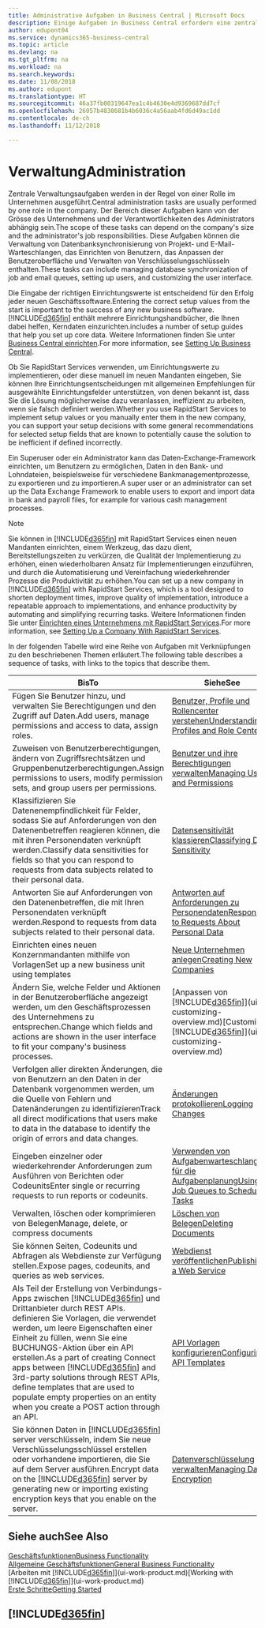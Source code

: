 ```yaml
---
title: Administrative Aufgaben in Business Central | Microsoft Docs
description: Einige Aufgaben in Business Central erfordern eine zentrale Administration und Einrichtung. Erfahren, welche das sind und was zu tun ist.
author: edupont04
ms.service: dynamics365-business-central
ms.topic: article
ms.devlang: na
ms.tgt_pltfrm: na
ms.workload: na
ms.search.keywords: 
ms.date: 11/08/2018
ms.author: edupont
ms.translationtype: HT
ms.sourcegitcommit: 46a37fb00319647ea1c4b4630e4d9369687dd7cf
ms.openlocfilehash: 26057b4838681b4b6036c4a56aab4fd6d49ac1dd
ms.contentlocale: de-ch
ms.lasthandoff: 11/12/2018

---
```

# <a name="administration"></a><span data-ttu-id="ad562-104">Verwaltung</span><span class="sxs-lookup"><span data-stu-id="ad562-104">Administration</span></span>
<span data-ttu-id="ad562-105">Zentrale Verwaltungsaufgaben werden in der Regel von einer Rolle im Unternehmen ausgeführt.</span><span class="sxs-lookup"><span data-stu-id="ad562-105">Central administration tasks are usually performed by one role in the company.</span></span> <span data-ttu-id="ad562-106">Der Bereich dieser Aufgaben kann von der Grösse des Unternehmens und der Verantwortlichkeiten des Administrators abhängig sein.</span><span class="sxs-lookup"><span data-stu-id="ad562-106">The scope of these tasks can depend on the company's size and the administrator's job responsibilities.</span></span> <span data-ttu-id="ad562-107">Diese Aufgaben können die Verwaltung von Datenbanksynchronisierung von Projekt- und E-Mail-Warteschlangen, das Einrichten von Benutzern, das Anpassen der Benutzeroberfläche und Verwalten von Verschlüsselungsschlüsseln enthalten.</span><span class="sxs-lookup"><span data-stu-id="ad562-107">These tasks can include managing database synchronization of job and email queues, setting up users, and customizing the user interface.</span></span>  

<span data-ttu-id="ad562-108">Die Eingabe der richtigen Einrichtungswerte ist entscheidend für den Erfolg jeder neuen Geschäftssoftware.</span><span class="sxs-lookup"><span data-stu-id="ad562-108">Entering the correct setup values from the start is important to the success of any new business software.</span></span> [!INCLUDE[d365fin](includes/d365fin_md.md)] <span data-ttu-id="ad562-109">enthält mehrere Einrichtungshandbücher, die Ihnen dabei helfen, Kerndaten einzurichten.</span><span class="sxs-lookup"><span data-stu-id="ad562-109">includes a number of setup guides that help you set up core data.</span></span> <span data-ttu-id="ad562-110">Weitere Informationen finden Sie unter [Business Central einrichten](setup.md).</span><span class="sxs-lookup"><span data-stu-id="ad562-110">For more information, see [Setting Up Business Central](setup.md).</span></span>

<span data-ttu-id="ad562-111">Ob Sie RapidStart Services verwenden, um Einrichtungswerte zu implementieren, oder diese manuell im neuen Mandanten eingeben, Sie können Ihre Einrichtungsentscheidungen mit allgemeinen Empfehlungen für ausgewählte Einrichtungsfelder unterstützen, von denen bekannt ist, dass Sie die Lösung möglicherweise dazu veranlassen, ineffizient zu arbeiten, wenn sie falsch definiert werden.</span><span class="sxs-lookup"><span data-stu-id="ad562-111">Whether you use RapidStart Services to implement setup values or you manually enter them in the new company, you can support your setup decisions with some general recommendations for selected setup fields that are known to potentially cause the solution to be inefficient if defined incorrectly.</span></span>  

<span data-ttu-id="ad562-112">Ein Superuser oder ein Administrator kann das Daten-Exchange-Framework einrichten, um Benutzern zu ermöglichen, Daten in den Bank- und Lohndateien, beispielsweise für verschiedene Bankmanagementprozesse, zu exportieren und zu importieren.</span><span class="sxs-lookup"><span data-stu-id="ad562-112">A super user or an administrator can set up the Data Exchange Framework to enable users to export and import data in bank and payroll files, for example for various cash management processes.</span></span>

> [!NOTE]
> <span data-ttu-id="ad562-113">Sie können in [!INCLUDE[d365fin](includes/d365fin_md.md)] mit RapidStart Services einen neuen Mandanten einrichten, einem Werkzeug, das dazu dient, Bereitstellungszeiten zu verkürzen, die Qualität der Implementierung zu erhöhen, einen wiederholbaren Ansatz für Implementierungen einzuführen, und durch die Automatisierung und Vereinfachung wiederkehrender Prozesse die Produktivität zu erhöhen.</span><span class="sxs-lookup"><span data-stu-id="ad562-113">You can set up a new company in [!INCLUDE[d365fin](includes/d365fin_md.md)] with RapidStart Services, which is a tool designed to shorten deployment times, improve quality of implementation, introduce a repeatable approach to implementations, and enhance productivity by automating and simplifying recurring tasks.</span></span> <span data-ttu-id="ad562-114">Weitere Informationen finden Sie unter [Einrichten eines Unternehmens mit RapidStart Services](admin-set-up-a-company-with-rapidstart.md).</span><span class="sxs-lookup"><span data-stu-id="ad562-114">For more information, see [Setting Up a Company With RapidStart Services](admin-set-up-a-company-with-rapidstart.md).</span></span>

<span data-ttu-id="ad562-115">In der folgenden Tabelle wird eine Reihe von Aufgaben mit Verknüpfungen zu den beschriebenen Themen erläutert.</span><span class="sxs-lookup"><span data-stu-id="ad562-115">The following table describes a sequence of tasks, with links to the topics that describe them.</span></span>   

|<span data-ttu-id="ad562-116">**Bis**</span><span class="sxs-lookup"><span data-stu-id="ad562-116">**To**</span></span>|<span data-ttu-id="ad562-117">**Siehe**</span><span class="sxs-lookup"><span data-stu-id="ad562-117">**See**</span></span>|  
|------------|-------------|  
|<span data-ttu-id="ad562-118">Fügen Sie Benutzer hinzu, und verwalten Sie Berechtigungen und den Zugriff auf Daten.</span><span class="sxs-lookup"><span data-stu-id="ad562-118">Add users, manage permissions and access to data, assign roles.</span></span>|[<span data-ttu-id="ad562-119">Benutzer, Profile und Rollencenter verstehen</span><span class="sxs-lookup"><span data-stu-id="ad562-119">Understanding Profiles and Role Centers</span></span>](admin-users-profiles-roles.md)|  
|<span data-ttu-id="ad562-120">Zuweisen von Benutzerberechtigungen, ändern von Zugriffsrechtsätzen und Gruppenbenutzerberechtigungen.</span><span class="sxs-lookup"><span data-stu-id="ad562-120">Assign permissions to users, modify permission sets, and group users per permissions.</span></span>|[<span data-ttu-id="ad562-121">Benutzer und ihre Berechtigungen verwalten</span><span class="sxs-lookup"><span data-stu-id="ad562-121">Managing Users and Permissions</span></span>](ui-how-users-permissions.md)|
|<span data-ttu-id="ad562-122">Klassifizieren Sie Datenenempfindlichkeit für Felder, sodass Sie auf Anforderungen von den Datenenbetreffen reagieren können, die mit ihren Personendaten verknüpft werden.</span><span class="sxs-lookup"><span data-stu-id="ad562-122">Classify data sensitivities for fields so that you can respond to requests from data subjects related to their personal data.</span></span>|[<span data-ttu-id="ad562-123">Datensensitivität klassieren</span><span class="sxs-lookup"><span data-stu-id="ad562-123">Classifying Data Sensitivity</span></span>](admin-classifying-data-sensitivity.md)|
|<span data-ttu-id="ad562-124">Antworten Sie auf Anforderungen von den Datenenbetreffen, die mit Ihren Personendaten verknüpft werden.</span><span class="sxs-lookup"><span data-stu-id="ad562-124">Respond to requests from data subjects related to their personal data.</span></span>|[<span data-ttu-id="ad562-125">Antworten auf Anforderungen zu Personendaten</span><span class="sxs-lookup"><span data-stu-id="ad562-125">Responding to Requests About Personal Data</span></span>](admin-responding-to-requests-about-personal-data.md)|
|<span data-ttu-id="ad562-126">Einrichten eines neuen Konzernmandanten mithilfe von Vorlagen</span><span class="sxs-lookup"><span data-stu-id="ad562-126">Set up a new business unit using templates</span></span>|[<span data-ttu-id="ad562-127">Neue Unternehmen anlegen</span><span class="sxs-lookup"><span data-stu-id="ad562-127">Creating New Companies</span></span>](about-new-company.md)|
|<span data-ttu-id="ad562-128">Ändern Sie, welche Felder und Aktionen in der Benutzeroberfläche angezeigt werden, um den Geschäftsprozessen des Unternehmens zu entsprechen.</span><span class="sxs-lookup"><span data-stu-id="ad562-128">Change which fields and actions are shown in the user interface to fit your company's business processes.</span></span> |<span data-ttu-id="ad562-129">[Anpassen von [!INCLUDE[d365fin](includes/d365fin_md.md)]](ui-customizing-overview.md)</span><span class="sxs-lookup"><span data-stu-id="ad562-129">[Customizing [!INCLUDE[d365fin](includes/d365fin_md.md)]](ui-customizing-overview.md)</span></span> |
|<span data-ttu-id="ad562-130">Verfolgen aller direkten Änderungen, die von Benutzern an den Daten in der Datenbank vorgenommen werden, um die Quelle von Fehlern und Datenänderungen zu identifizieren</span><span class="sxs-lookup"><span data-stu-id="ad562-130">Track all direct modifications that users make to data in the database to identify the origin of errors and data changes.</span></span>|[<span data-ttu-id="ad562-131">Änderungen protokollieren</span><span class="sxs-lookup"><span data-stu-id="ad562-131">Logging Changes</span></span>](across-log-changes.md)|  
|<span data-ttu-id="ad562-132">Eingeben einzelner oder wiederkehrender Anforderungen zum Ausführen von Berichten oder Codeunits</span><span class="sxs-lookup"><span data-stu-id="ad562-132">Enter single or recurring requests to run reports or codeunits.</span></span>|[<span data-ttu-id="ad562-133">Verwenden von Aufgabenwarteschlangen für die Aufgabenplanung</span><span class="sxs-lookup"><span data-stu-id="ad562-133">Using Job Queues to Schedule Tasks</span></span>](admin-job-queues-schedule-tasks.md)|  
|<span data-ttu-id="ad562-134">Verwalten, löschen oder komprimieren von Belegen</span><span class="sxs-lookup"><span data-stu-id="ad562-134">Manage, delete, or compress documents</span></span>|[<span data-ttu-id="ad562-135">Löschen von Belegen</span><span class="sxs-lookup"><span data-stu-id="ad562-135">Deleting Documents</span></span>](admin-manage-documents.md)|  
|<span data-ttu-id="ad562-136">Sie können Seiten, Codeunits und Abfragen als Webdienste zur Verfügung stellen.</span><span class="sxs-lookup"><span data-stu-id="ad562-136">Expose pages, codeunits, and queries as web services.</span></span>|[<span data-ttu-id="ad562-137">Webdienst veröffentlichen</span><span class="sxs-lookup"><span data-stu-id="ad562-137">Publishing a Web Service</span></span>](across-how-publish-web-service.md)|
|<span data-ttu-id="ad562-138">Als Teil der Erstellung von Verbindungs-Apps zwischen [!INCLUDE[d365fin](includes/d365fin_md.md)] und Drittanbieter durch REST APIs. definieren Sie Vorlagen, die verwendet werden, um leere Eigenschaften einer Einheit zu füllen, wenn Sie eine BUCHUNGS-Aktion über ein API erstellen.</span><span class="sxs-lookup"><span data-stu-id="ad562-138">As a part of creating Connect apps between [!INCLUDE[d365fin](includes/d365fin_md.md)] and 3rd-party solutions through REST APIs, define templates that are used to populate empty properties on an entity when you create a POST action through an API.</span></span>|[<span data-ttu-id="ad562-139">API Vorlagen konfigurieren</span><span class="sxs-lookup"><span data-stu-id="ad562-139">Configuring API Templates</span></span>](admin-configuring-api-template.md)|
|<span data-ttu-id="ad562-140">Sie können Daten in [!INCLUDE[d365fin](includes/d365fin_md.md)] server verschlüsseln, indem Sie neue Verschlüsselungsschlüssel erstellen oder vorhandene importieren, die Sie auf dem Server ausführen.</span><span class="sxs-lookup"><span data-stu-id="ad562-140">Encrypt data on the [!INCLUDE[d365fin](includes/d365fin_md.md)] server by generating new or importing existing encryption keys that you enable on the server.</span></span>|[<span data-ttu-id="ad562-141">Datenverschlüsselung verwalten</span><span class="sxs-lookup"><span data-stu-id="ad562-141">Managing Data Encryption</span></span>](admin-manage-data-encryption.md)|

## <a name="see-also"></a><span data-ttu-id="ad562-142">Siehe auch</span><span class="sxs-lookup"><span data-stu-id="ad562-142">See Also</span></span>
[<span data-ttu-id="ad562-143">Geschäftsfunktionen</span><span class="sxs-lookup"><span data-stu-id="ad562-143">Business Functionality</span></span>](across-business-functionality.md)  
[<span data-ttu-id="ad562-144">Allgemeine Geschäftsfunktionen</span><span class="sxs-lookup"><span data-stu-id="ad562-144">General Business Functionality</span></span>](ui-across-business-areas.md)  
<span data-ttu-id="ad562-145">[Arbeiten mit [!INCLUDE[d365fin](includes/d365fin_md.md)]](ui-work-product.md)</span><span class="sxs-lookup"><span data-stu-id="ad562-145">[Working with [!INCLUDE[d365fin](includes/d365fin_md.md)]](ui-work-product.md)</span></span>  
[<span data-ttu-id="ad562-146">Erste Schritte</span><span class="sxs-lookup"><span data-stu-id="ad562-146">Getting Started</span></span>](product-get-started.md)    

## [!INCLUDE[d365fin](includes/free_trial_md.md)]  

